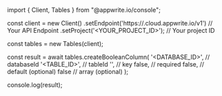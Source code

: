 import { Client, Tables } from "@appwrite.io/console";

const client = new Client()
    .setEndpoint('https://<REGION>.cloud.appwrite.io/v1') // Your API Endpoint
    .setProject('<YOUR_PROJECT_ID>'); // Your project ID

const tables = new Tables(client);

const result = await tables.createBooleanColumn(
    '<DATABASE_ID>', // databaseId
    '<TABLE_ID>', // tableId
    '', // key
    false, // required
    false, // default (optional)
    false // array (optional)
);

console.log(result);

